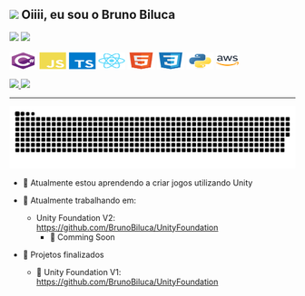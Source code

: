 ## <img src="https://raw.githubusercontent.com/MartinHeinz/MartinHeinz/master/wave.gif" height="30px"> Oiiii, eu sou o Bruno Biluca

<div>
  <img height="180em" src="https://github-readme-stats.vercel.app/api?username=brunobiluca&show_icons=true&theme=dracula&include_all_commits=true&count_private=true"/>
  <img height="180em" src="https://github-readme-stats.vercel.app/api/top-langs/?username=brunobiluca&layout=compact&langs_count=7&theme=dracula"/>
</div>

<div>
  </br>
  <img align="center" alt="BrunoBiluca-Csharp" height="30" width="48" src="https://raw.githubusercontent.com/devicons/devicon/master/icons/csharp/csharp-original.svg">
  <img align="center" alt="BrunoBiluca-Js" height="30" width="48" src="https://raw.githubusercontent.com/devicons/devicon/master/icons/javascript/javascript-plain.svg">
  <img align="center" alt="BrunoBiluca-Ts" height="30" width="48" src="https://raw.githubusercontent.com/devicons/devicon/master/icons/typescript/typescript-plain.svg">
  <img align="center" alt="BrunoBiluca-React" height="30" width="48" src="https://raw.githubusercontent.com/devicons/devicon/master/icons/react/react-original.svg">
  <img align="center" alt="BrunoBiluca-HTML" height="30" width="48" src="https://raw.githubusercontent.com/devicons/devicon/master/icons/html5/html5-original.svg">
  <img align="center" alt="BrunoBiluca-CSS" height="30" width="48" src="https://raw.githubusercontent.com/devicons/devicon/master/icons/css3/css3-original.svg">
  <img align="center" alt="BrunoBiluca-Python" height="30" width="48" src="https://raw.githubusercontent.com/devicons/devicon/master/icons/python/python-original.svg">
  <img align="center" 
       alt="BrunoBiluca-Csharp" 
       height="30" 
       width="40" 
       src="https://raw.githubusercontent.com/devicons/devicon/master/icons/amazonwebservices/amazonwebservices-original-wordmark.svg"
   >
</div>
<div>
  </br>
  <a href = "mailto:b.b.da.costa@gmail.com">
    <img src="https://img.shields.io/badge/-Gmail-%23333?style=for-the-badge&logo=gmail&logoColor=white" target="_blank">
  </a>
  <a href="https://www.linkedin.com/in/bbdacosta" target="_blank">
    <img src="https://img.shields.io/badge/-LinkedIn-%230077B5?style=for-the-badge&logo=linkedin&logoColor=white" target="_blank">
  </a> 
</div>

---

![Snake animation](https://raw.githubusercontent.com/BrunoBiluca/BrunoBiluca/dist/github-contribution-grid-snake.svg)


- 🌱 Atualmente estou aprendendo a criar jogos utilizando Unity

- 💼 Atualmente trabalhando em:
  - Unity Foundation V2: https://github.com/BrunoBiluca/UnityFoundation
    - 🚀 Comming Soon  

- 🚀 Projetos finalizados
  - 🚀 Unity Foundation V1: https://github.com/BrunoBiluca/UnityFoundation
